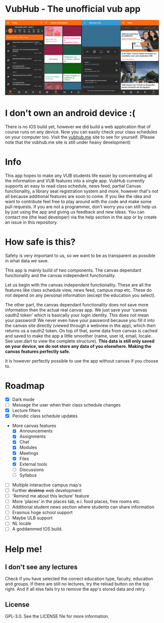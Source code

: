 # VubHub - The unofficial vub app

<p float="left">
    <img src="/screenshots/Screenshots.png"/>
</p>

# I don't own an android device :(
There is no IOS build yet, however we did build a web application
that of course runs on any device. Now you can easily check your class schedules on your computer
too. Visit the [vubhub.me](http://vubhub.me) site to see for yourself.
(Please note that the vubhub.me site is still under heavy development)

# Info
This app hopes to make any VUB students life easier by concentrating all the information and VUB features into a single app.
VubHub currently supports an easy to read class schedule, news feed, partial Canvas functionality, a library seat registration
system and more, however that's not all because additional features are soon to come. If you like the idea and want to contribute
feel free to play around with the code and make some pull requests. If you are not a programmer, don't worry you can still
help us by just using the app and giving us feedback and new ideas. You can contact me (the lead developer) via the help
section in the app or by create an issue in this repository.

# How safe is this?
Safety is very important to us, so we want to be as transparent as possible in what
data we save.

This app is mainly build of two components. The canvas dependant functionality and the 
canvas independent functionality.

Let us begin with the canvas independent functionality. These are all the features like 
class schedule view, news feed, campus map etc. These do not depend on any personal information
(except the education you select). 

The other part, the canvas dependant functionality does not save more information then the 
actual real canvas app. We just save your 'canvas oauth2 token' which is basically your
login identity. This does not mean your password! We never even have your password because you
fill it into the canvas site directly (viewed through a webview in the app),
which then returns us a oauth2 token. On top of that, some data from canvas is cached
and saved to make the app a little smoother (name, user id, email, locale. See user.dart to view
the complete structure). **This data is still only saved on your device, we do not store
any data of you elsewhere. Making the canvas features perfectly safe.**

It is however perfectly possible to use the app without canvas if you choose to.

# Roadmap
- [x] Dark mode
- [ ] Message the user when their class schedule changes
- [x] Lecture filters
- [x] Periodic class schedule updates
- More canvas features
    - [x] Announcements
    - [x] Assignments
    - [x] Chat
    - [x] Modules
    - [x] Meetings
    - [x] Files
    - [x] External tools
    - [ ] Discussions
    - [ ] Syllabus
- [ ] Multiple interactive campus map's
- [ ] Further ~~desktop~~ web development
- [ ] 'Remind me about this lecture' feature
- [ ] More 'places' in the places tab, e.i. food places, free rooms etc.
- [ ] Additional student news section where students can share information
- [ ] Erasmus hoge school support
- [ ] Maybe ULB support
- [ ] NL locale
- [ ] A goddammed IOS build.

# Help me!
## I don't see any lectures
Check if you have selected the correct education type, faculty, education and groups. If there are
still no lectures, try the reload button on the top right. And if all else fails try to 
remove the app's stored data and retry.

## License 
GPL-3.0. See the LICENSE file for more information.